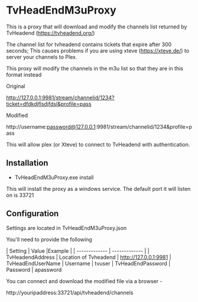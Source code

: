# TvHeadEndM3uProxy

This is a proxy that will download and modify the channels list returned by TvHeadend (https://tvheadend.org/)

The channel list for tvheadend contains tickets that expire after 300 seconds; This causes problems if you are using xteve (https://xteve.de/) to server your channels to Plex.

This proxy will modify the channels in the m3u list so that they are in this format instead

Original

http://127.0.0.1:9981/stream/channelid/1234?ticket=dfdkdjflsdjfdsl&profile=pass

Modified

http://username:password@127.0.0.1:9981/stream/channelid/1234&profile=pass

This will allow plex (or Xteve) to connect to TvHeadend with authentication.

Installation
-------------

* TvHeadEndM3uProxy.exe install

This will install the proxy as a windows service.  The default port it will listen on is 33721

Configuration
-------------

Settings are located in TvHeadEndM3uProxy.json

You'll need to provide the following


| Setting				    | Value					|Example |
| ------------- 		| ------------- |
| TvHeadendAddress	| Location of Tvheadend	| http://127.0.0.1:9981
| TvHeadEndUserName	| Username				| tvuser
| TvHeadEndPassword | Password				| apassword

You can connect and download the modified file via a browser -

http://youripaddress:33721/api/tvheadend/channels



